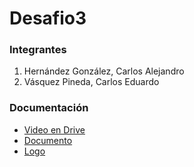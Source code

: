 #  Desafio3

### Integrantes 
1. Hernández González, Carlos Alejandro
2. Vásquez Pineda, Carlos Eduardo

### Documentación
- [Video en Drive]()
- [Documento]()
- [Logo]()
